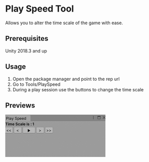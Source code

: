 # Play Speed Tool
Allows you to alter the time scale of the game with ease.

## Prerequisites
Unity 2018.3 and up

## Usage
1. Open the package manager and point to the rep url
2. Go to Tools/PlaySpeed
3. During a play session use the buttons to change the time scale

## Previews
![alt text](Previews/step1.gif)
